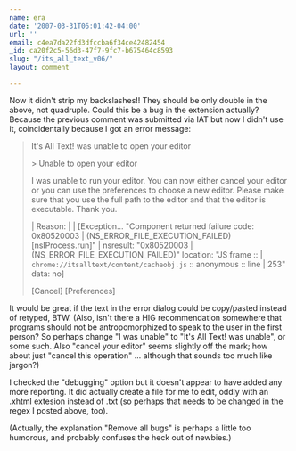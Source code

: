 ```yaml
---
name: era
date: '2007-03-31T06:01:42-04:00'
url: ''
email: c4ea7da22fd3dfccba6f34ce42482454
_id: ca20f2c5-56d3-47f7-9fc7-b675464c8593
slug: "/its_all_text_v06/"
layout: comment

---
```


Now it didn't strip my backslashes!! They should be only double in the above, not quadruple.  Could this be a bug in the extension actually?  Because the previous comment was submitted via IAT but now I didn't use it, coincidentally because I got an error message:



<blockquote>It's All Text! was unable to open your editor

&gt; Unable to open your editor

I was unable to run your editor.  You can now either cancel your
editor or you can use the preferences to choose a new editor.
Please make sure that you use the full path to the editor and
that the editor is executable.  Thank you.

| Reason:
| 
| [Exception... "Component returned failure code: 0x80520003
| (NS_ERROR_FILE_EXECUTION_FAILED) [nsIProcess.run]"
| nsresult: "0x80520003
| (NS_ERROR_FILE_EXECUTION_FAILED)" location: "JS frame ::
| <code>chrome://itsalltext/content/cacheobj.js</code> :: anonymous :: line
| 253" data: no]

[Cancel] [Preferences]</blockquote>



It would be great if the text in the error dialog could be copy/pasted instead of retyped, BTW. (Also, isn't there a HIG recommendation somewhere that programs should not be antropomorphized to speak to the user in the first person?  So perhaps change "I was unable" to "It's All Text! was unable", or some such. Also "cancel your editor" seems slightly off the mark; how about just "cancel this operation" ... although that sounds too much like jargon?)

I checked the "debugging" option but it doesn't appear to have added any more reporting.  It did actually create a file for me to edit, oddly with an .xhtml extesion instead of .txt (so perhaps that needs to be changed in the regex I posted above, too).

(Actually, the explanation "Remove all bugs" is perhaps a little too humorous, and probably confuses the heck out of newbies.)
